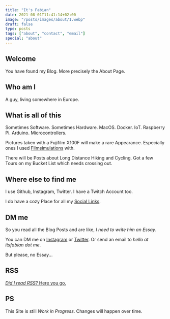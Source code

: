 ```yaml
---
title: "It's Fabian"
date: 2021-08-01T11:41:14+02:00
image: "/posts/images/about/1.webp"
draft: false
type: posts
tags: ["about", "contact", "email"]
special: "about"
---
```


## Welcome

You have found my Blog. More precisely the About Page.

## Who am I

A guy, living somewhere in Europe.

## What is all of this

Sometimes Software. Sometimes Hardware. MacOS. Docker. IoT. Raspberry Pi. Arduino. Microcontrollers.

Pictures taken with a Fujifilm X100F will make a rare Appearance. Especially ones I used
[Filmsimulations](https://fujixweekly.com/) with.

There will be Posts about Long Distance Hiking and Cycling.
Got a few Tours on my Bucket List which needs crossing out.

## Where else to find me

I use Github, Instagram, Twitter. I have a Twitch Account too.

I do have a cozy Place for all my [Social Links](https://itsfabian.me).

## DM me

So you read all the Blog Posts and are like, _I need to write him an Essay_.

You can DM me on [Instagram](https://www.instagram.com/mugenbatscha/) or
[Twitter](https://twitter.com/mugenbatscha).
Or send an email to _hello at itsfabian dot me_.

But please, no Essay...

## RSS

[_Did I read RSS?_ Here you go.](https://itsfabian.me/index.xml)

## PS

This Site is still _Work in Progress_. Changes will happen over time.
